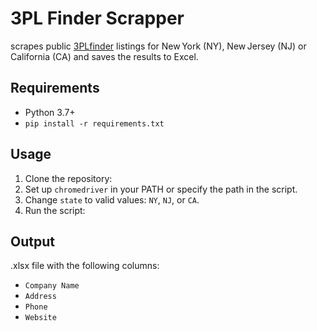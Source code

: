 # 3PL Finder Scrapper
scrapes public [3PLfinder](https://3plfinder.com/search-result) listings for New York (NY), New Jersey (NJ) or California (CA) and saves the results to Excel.
## Requirements
- Python 3.7+
- `pip install -r requirements.txt`
## Usage
1. Clone the repository:
2. Set up `chromedriver` in your PATH or specify the path in the script.
3. Change `state` to valid values: `NY`, `NJ`, or `CA`.
4. Run the script:
## Output
.xlsx file with the following columns:
- `Company Name`
- `Address`
- `Phone`
- `Website`
